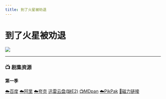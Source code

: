 ```yaml
---
title: 到了火星被劝退
---
```


# 到了火星被劝退

![](/assets/image/到了火星被劝退.jpg)

---

### 📺 剧集资源

**第一季** <Badge type="warning" text="漫迪MDsub" />

[☁️百度](https://pan.baidu.com/s/1_hbolNgsLYP54R9wecLxDA?pwd=brmi)  [☁️阿里](https://www.alipan.com/s/cfbWo26ExPn)  [☁️夸克](https://pan.quark.cn/s/050a403bd7e1)  [迅雷云盘(缺E2)](https://pan.xunlei.com/s/VNnh8FPw95sz6Xth82u_CocnA1?pwd=pv8s#)  [📺MDpan](https://pan.mdsub.top/zh-CN/%E5%88%B0%E4%BA%86%E7%81%AB%E6%98%9F%E8%A2%AB%E5%8A%9D%E9%80%80/S1/)  [☁️PikPak](https://mypikpak.com/s/VNmWa_RHmCE_NoqgzYSNi5zFo1) [🧲磁力链接](magnet:?xt=urn:btih:c4e56a84625bae2725a600c50756159822d7417e)
